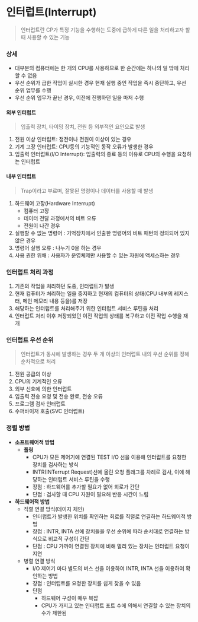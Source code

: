 # 인터럽트(Interrupt)

> 인터럽트란 CP가 특정 기능을 수행하는 도중에 급하게 다른 일을 처리하고자 할 때 사용할 수 있는 기능



### 상세

- 대부분의 컴퓨터에는 한 개의 CPU를 사용하므로 한 순간에는 하나의 일 밖에 처리할 수 없음
- 우선 순위가 급한 작업이 실시한 경우 현재 실행 중인 작업을 즉시 중단하고, 우선 순위 업무를 수행
- 우선 순위 업무가 끝난 경우, 이전에 진행하던 일을 마저 수행



#### 외부 인터럽트

> 입출력 장치, 타이밍 장치, 전원 등 외부적인 요인으로 발생

1. 전원 이상 인터럽트: 정전이나 전원이 이상이 있는 경우
2. 기계 고장 인터럽트: CPU등의 기능적인 동작 오류가 발생한 경우
3. 입출력 인터럽트(I/O Interrupt): 입출력의 종료 등의 이유로 CPU의 수행을 요청하는 인터럽트



#### 내부 인터럽트

> Trap이라고 부르며, 잘못된 명령이나 데이터를 사용할 때 발생

1. 하드웨어 고장(Hardware Interrupt)
   - 컴퓨터 고장
   - 데이터 전달 과정에서의 비트 오류
   - 전원이 나간 경우
2. 실행할 수 없는 명령어 : 기억장치에서 인출한 명령어의 비트 패턴의 정의되어 있지 않은 경우
3. 명령어 실행 오류 : 나누기 0을 하는 경우
4. 사용 권한 위배 : 사용자가 운영체제만 사용할 수 있는 자원에 액세스하는 경우



### 인터럽트 처리 과정

1. 기존의 작업을 처리하던 도중, 인터럽트가 발생
2. 현재 컴퓨터가 처리하는 일을 중지하고 현재의 컴퓨터의 상태(CPU 내부의 레지스터, 메인 메모리 내용 등을)를 저장
3. 해당하는 인터럽트를 처리해주기 위한 인터럽트 서비스 루틴을 처리
4. 인터럽트 처리 이후 저장되었던 이전 작업의 상태를 복구하고 이전 작업 수행을 재개



### 인터럽트 우선 순위

> 인터럽트가 동시에 발생하는 경우 두 개 이상의 인터럽트 내의 우선 순위를 정해 순차적으로 처리

1. 전원 공급의 이상
2. CPU의 기계적인 오류
3. 외부 신호에 의한 인터럽트
4. 입출력 전송 요청 및 전송 완료, 전송 오류
5. 프로그램 검사 인터럽트
6. 수퍼바이저 호출(SVC 인터럽트)



### 정렬 방법

- **소프트웨어적 방법**
  - **폴링** 
    - CPU가 모든 제어기에 연결된 TEST I/O 선을 이용해 인터럽트를 요청한 장치를 검사하는 방식
    - INTR(INTerrupt Request)선에 올린 요청 플래그를 차례로 검사, 이에 해당하는 인터럽트 서비스 루틴을 수행
    - 장점 : 하드웨어를 추가할 필요가 없어 회로가 간단
    - 단점 : 검사할 때 CPU 자원이 필요해 반응 시간이 느림
- **하드웨어적 방법**
  - 직렬 연결 방식(데이지 체인)
    - 인터럽트가 발생한 위치를 확인하는 회로를 직렬로 연결하는 하드웨어적 방법
    - 장점 : INTR, INTA 선에 장치들을 우선 순위에 따라 순서대로 연결하는 방식으로 비교적 구성이 간단
    - 단점 : CPU 가까이 연결된 장치에 비해 멀리 있는 장치는 인터럽트 요청이 지연
  - 병렬 연결 방식
    - I/O 제어기 마다 별도의 버스 선을 이용하여 INTR, INTA 선을 이용하여 확인하는 방법
    - 장점 : 인터럽트를 요청한 장치를 쉽게 찾을 수 있음
    - 단점
      - 하드웨어 구성이 매우 복잡
      - CPU가 가지고 있는 인터럽트 포트 수에 의해서 연결할 수 있는 장치의 수가 제한됨